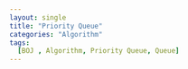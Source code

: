 ```yaml
---
layout: single
title: "Priority Queue"
categories: "Algorithm"
tags:
  [BOJ , Algorithm, Priority Queue, Queue]
---
```

